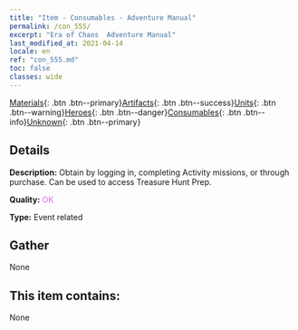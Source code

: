 ```yaml
---
title: "Item - Consumables - Adventure Manual"
permalink: /con_555/
excerpt: "Era of Chaos  Adventure Manual"
last_modified_at: 2021-04-14
locale: en
ref: "con_555.md"
toc: false
classes: wide
---
```

 [Materials](/Items/){: .btn .btn--primary}[Artifacts](/Items/Artifacts/){: .btn .btn--success}[Units](/Items/Units/){: .btn .btn--warning}[Heroes](/Items/Heroes/){: .btn .btn--danger}[Consumables](/Items/Consumables/){: .btn .btn--info}[Unknown](/Items/Unknown/){: .btn .btn--primary}

## Details
 **Description:** Obtain by logging in, completing Activity missions, or through purchase. Can be used to access Treasure Hunt Prep.

 **Quality:** <span style="color: #DA70D6">OK</span>

 **Type:** Event related

## Gather

  None

## This item contains:

  None

